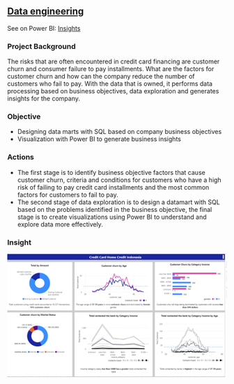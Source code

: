 ## [Data engineering]()
 See on Power BI: [Insights](https://github.com/Haniaghnia/Hani_Portfolio/blob/dafa719edb6d061a70fde0c5815a0fbd0a1460c5/Power%20BI/DE/DE%20BTPN.pbix)  


### Project Background
The risks that are often encountered in credit card financing are customer churn and consumer failure to pay installments. What are the factors for customer churn and how can the company reduce the number of customers who fail to pay. With the data that is owned, it performs data processing based on business objectives, data exploration and generates insights for the company.

### Objective
* Designing data marts with SQL based on company business objectives 
* Visualization with Power BI to generate business insights
 
### Actions
* The first stage is to identify business objective factors that cause customer churn, criteria and conditions for customers who have a high risk of failing to pay credit card installments and the most common factors for customers to fail to pay. 
* The second stage of data exploration is to design a datamart with SQL based on the problems identified in the business objective, the final stage is to create visualizations using Power BI to understand and explore data more effectively.

### Insight
![](https://github.com/Haniaghnia/Hani_Portfolio/blob/dafa719edb6d061a70fde0c5815a0fbd0a1460c5/Power%20BI/DE/DE.PNG)
